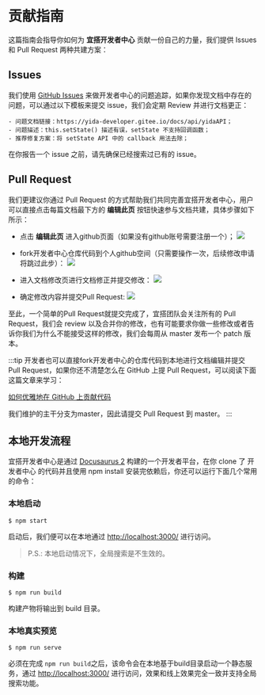 # 贡献指南

这篇指南会指导你如何为 **宜搭开发者中心** 贡献一份自己的力量，我们提供 Issues 和 Pull Request 两种共建方案：

## Issues

我们使用 [GitHub Issues](https://github.com/dingtalk-yida/developer-site/issues) 来做开发者中心的问题追踪，如果你发现文档中存在的问题，可以通过以下模板来提交 issue，我们会定期 Review 并进行文档更正：

```
- 问题文档链接：https://yida-developer.gitee.io/docs/api/yidaAPI；
- 问题描述：this.setState() 描述有误，setState 不支持回调函数；
- 推荐修复方案：将 setState API 中的 callback 用法去除；
```

在你报告一个 issue 之前，请先确保已经搜索过已有的 issue。

## Pull Request

我们更建议你通过 Pull Request 的方式帮助我们共同完善宜搭开发者中心，用户可以直接点击每篇文档最下方的 **编辑此页** 按钮快速参与文档共建，具体步骤如下所示：

* 点击 **编辑此页** 进入github页面（如果没有github账号需要注册一个）；
![](https://img.alicdn.com/imgextra/i4/O1CN01fG5Jqu1SKTAxwXwdi_!!6000000002228-2-tps-3582-1440.png_.webp)

* fork开发者中心仓库代码到个人github空间（只需要操作一次，后续修改申请将跳过此步）：
![](https://img.alicdn.com/imgextra/i3/O1CN017Klg3o1FgN6zLYHLv_!!6000000000516-2-tps-3582-976.png_.webp)

* 进入文档修改页进行文档修正并提交修改：
![](https://img.alicdn.com/imgextra/i1/O1CN01v0zEz01aTe2FUQvXL_!!6000000003331-2-tps-3576-1752.png_.webp)

* 确定修改内容并提交Pull Request:
![](https://img.alicdn.com/imgextra/i3/O1CN01ZW5jyG1V8VgIuoSLE_!!6000000002608-2-tps-3560-1606.png_.webp)

至此，一个简单的Pull Request就提交完成了，宜搭团队会关注所有的 Pull Request，我们会 review 以及合并你的修改，也有可能要求你做一些修改或者告诉你我们为什么不能接受这样的修改，我们会每周从 master 发布一个 patch 版本。


:::tip
开发者也可以直接fork开发者中心的仓库代码到本地进行文档编辑并提交 Pull Request，如果你还不清楚怎么在 GitHub 上提 Pull Request，可以阅读下面这篇文章来学习：

[如何优雅地在 GitHub 上贡献代码](https://segmentfault.com/a/1190000000736629)

我们维护的主干分支为master，因此请提交 Pull Request 到 master。
:::

## 本地开发流程

宜搭开发者中心是通过 [Docusaurus 2](https://docusaurus.io/) 构建的一个开发者平台，在你 clone 了 开发者中心 的代码并且使用 npm install 安装完依赖后，你还可以运行下面几个常用的命令：

### 本地启动

```
$ npm start
```

启动后，我们便可以在本地通过 [http://localhost:3000/](http://localhost:3000) 进行访问。

> P.S.: 本地启动情况下，全局搜索是不生效的。

### 构建

```
$ npm run build
```

构建产物将输出到 build 目录。

### 本地真实预览

```
$ npm run serve
```

必须在完成 `npm run build`之后，该命令会在本地基于build目录启动一个静态服务，通过 [http://localhost:3000/](http://localhost:3000) 进行访问，效果和线上效果完全一致并支持全局搜索功能。
